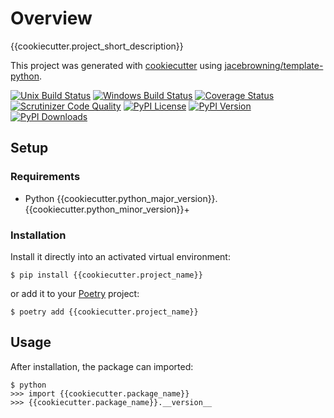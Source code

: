 # Overview

{{cookiecutter.project_short_description}}

This project was generated with [cookiecutter](https://github.com/audreyr/cookiecutter) using [jacebrowning/template-python](https://github.com/jacebrowning/template-python).

[![Unix Build Status](https://img.shields.io/github/actions/workflow/status/{{cookiecutter.github_username}}/{{cookiecutter.github_repo}}/main.yml?branch=main&label=linux)](https://github.com/{{cookiecutter.github_username}}/{{cookiecutter.github_repo}}/actions)
[![Windows Build Status](https://img.shields.io/appveyor/ci/{{cookiecutter.github_username}}/{{cookiecutter.github_repo}}.svg?label=windows)](https://ci.appveyor.com/project/{{cookiecutter.github_username}}/{{cookiecutter.github_repo}})
[![Coverage Status](https://img.shields.io/codecov/c/gh/{{cookiecutter.github_username}}/{{cookiecutter.github_repo}})](https://codecov.io/gh/{{cookiecutter.github_username}}/{{cookiecutter.github_repo}})
[![Scrutinizer Code Quality](https://img.shields.io/scrutinizer/g/{{cookiecutter.github_username}}/{{cookiecutter.github_repo}}.svg)](https://scrutinizer-ci.com/g/{{cookiecutter.github_username}}/{{cookiecutter.github_repo}})
[![PyPI License](https://img.shields.io/pypi/l/{{cookiecutter.project_name}}.svg)](https://pypi.org/project/{{cookiecutter.project_name}})
[![PyPI Version](https://img.shields.io/pypi/v/{{cookiecutter.project_name}}.svg)](https://pypi.org/project/{{cookiecutter.project_name}})
[![PyPI Downloads](https://img.shields.io/pypi/dm/{{cookiecutter.project_name}}.svg?color=orange)](https://pypistats.org/packages/{{cookiecutter.project_name}})

## Setup

### Requirements

* Python {{cookiecutter.python_major_version}}.{{cookiecutter.python_minor_version}}+

### Installation

Install it directly into an activated virtual environment:

```text
$ pip install {{cookiecutter.project_name}}
```

or add it to your [Poetry](https://poetry.eustace.io/) project:

```text
$ poetry add {{cookiecutter.project_name}}
```

## Usage

After installation, the package can imported:

```text
$ python
>>> import {{cookiecutter.package_name}}
>>> {{cookiecutter.package_name}}.__version__
```
